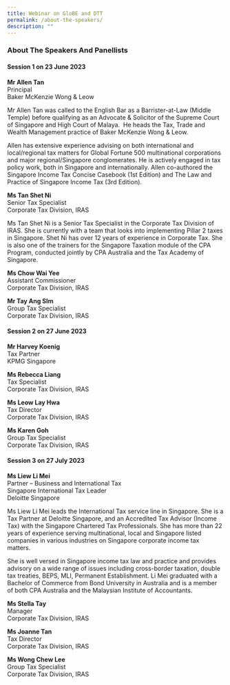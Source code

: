 ```yaml
---
title: Webinar on GloBE and DTT
permalink: /about-the-speakers/
description: ""
---
```

### **About The Speakers And Panellists**

#### **Session 1 on 23 June 2023**


**Mr Allen Tan** <br>
Principal <br>
Baker McKenzie Wong &amp; Leow <br>

Mr Allen Tan was called to the English Bar as a Barrister-at-Law (Middle Temple) before qualifying as an Advocate &amp; Solicitor of the Supreme Court of Singapore and High Court of Malaya.&nbsp; He heads the Tax, Trade and Wealth Management practice of Baker McKenzie Wong &amp; Leow.

Allen has extensive experience advising on both international and local/regional tax matters for Global Fortune 500 multinational corporations and major regional/Singapore conglomerates. He is actively engaged in tax policy work, both in Singapore and internationally.&nbsp;Allen co-authored the Singapore Income Tax Concise Casebook (1st Edition) and The Law and Practice of Singapore Income Tax (3rd Edition).


**Ms Tan Shet Ni** <br>
Senior Tax Specialist <br>
Corporate Tax Division, IRAS <br>

Ms Tan Shet Ni is a Senior Tax Specialist in the Corporate Tax Division of IRAS. She is currently with a team that looks into implementing Pillar 2 taxes in Singapore. Shet Ni has over 12 years of experience in Corporate Tax. She is also one of the trainers for the Singapore Taxation module of the CPA Program, conducted jointly by CPA Australia and the Tax Academy of Singapore.

**Ms Chow Wai Yee** <br>
Assistant Commissioner <br>
Corporate Tax Division, IRAS <br>


**Mr Tay Ang SIm** <br>
Group Tax Specialist <br>
Corporate Tax Division, IRAS <br>


#### **Session 2 on 27 June 2023**

**Mr Harvey Koenig** <br>
Tax Partner <br>
KPMG Singapore <br>


**Ms Rebecca Liang** <br>
Tax Specialist <br>
Corporate Tax Division, IRAS <br>


**Ms Leow Lay Hwa** <br>
Tax Director <br>
Corporate Tax Division, IRAS <br>


**Ms Karen Goh** <br>
Group Tax Specialist <br>
Corporate Tax Division, IRAS <br>


#### **Session 3 on 27 July 2023**


**Ms Liew Li Mei** <br>
Partner – Business and International Tax <br>
Singapore International Tax Leader <br>
Deloitte Singapore <br>

Ms Liew Li Mei leads the International Tax service line in Singapore. She is a Tax Partner at Deloitte Singapore, and an Accredited Tax Advisor (Income Tax) with the Singapore Chartered Tax Professionals. She has more than 22 years of experience serving multinational, local and Singapore listed companies in various industries on Singapore corporate income tax matters.

She is well versed in Singapore income tax law and practice and provides advisory on a wide range of issues including cross-border taxation, double tax treaties, BEPS, MLI, Permanent Establishment. Li Mei graduated with a Bachelor of Commerce from Bond University in Australia and is a member of both CPA Australia and the Malaysian Institute of Accountants.

**Ms Stella Tay** <br>
Manager <br>
Corporate Tax Division, IRAS <br>

**Ms Joanne Tan** <br>
Tax Director <br>
Corporate Tax Division, IRAS <br>

**Ms Wong Chew Lee** <br>
Group Tax Specialist <br>
Corporate Tax Division, IRAS <br>